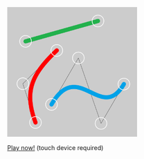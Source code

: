 <img src="bezier_touch.png" width="300">

[Play now!](//jonashw.github.io/p5js_bezier_touch/) (touch device required)